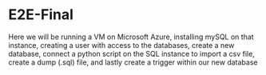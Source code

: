 # E2E-Final
Here we will be running a VM on Microsoft Azure, installing mySQL on that instance, creating a user with access to the databases, create a new database, connect a python script on the SQL instance to import a csv file, create a dump (.sql) file, and lastly create a trigger within our new database
